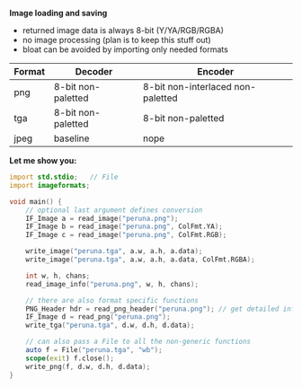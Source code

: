 **Image loading and saving**
- returned image data is always 8-bit (Y/YA/RGB/RGBA)
- no image processing (plan is to keep this stuff out)
- bloat can be avoided by importing only needed formats

| Format | Decoder            | Encoder                           |
| ---    | ---                | ---                               |
| png    | 8-bit non-paletted | 8-bit non-interlaced non-paletted |
| tga    | 8-bit non-paletted | 8-bit non-paletted                |
| jpeg   | baseline           | nope                              |

**Let me show you:**
```D
import std.stdio;   // File
import imageformats;

void main() {
    // optional last argument defines conversion
    IF_Image a = read_image("peruna.png");
    IF_Image b = read_image("peruna.png", ColFmt.YA);
    IF_Image c = read_image("peruna.png", ColFmt.RGB);

    write_image("peruna.tga", a.w, a.h, a.data);
    write_image("peruna.tga", a.w, a.h, a.data, ColFmt.RGBA);

    int w, h, chans;
    read_image_info("peruna.png", w, h, chans);

    // there are also format specific functions
    PNG_Header hdr = read_png_header("peruna.png"); // get detailed info
    IF_Image d = read_png("peruna.png");
    write_tga("peruna.tga", d.w, d.h, d.data);

    // can also pass a File to all the non-generic functions
    auto f = File("peruna.tga", "wb");
    scope(exit) f.close();
    write_png(f, d.w, d.h, d.data);
}
```
